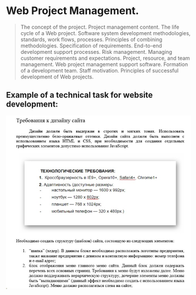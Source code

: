 # Web Project Management.
> The concept of the project. Project management content. The life cycle of a Web project. Software system development methodologies, standards, work flows, processes. Principles of combining methodologies. Specification of requirements. End-to-end development support processes. Risk management. Managing customer requirements and expectations. Project, resource, and team management. Web project management support software. Formation of a development team. Staff motivation. Principles of successful development of Web projects.

## Example of a technical task for website development:

![Illustration for the project](https://github.com/BOBAHbJ4/BSUIR/blob/main/Web%20Project%20Management/1.jpg)
